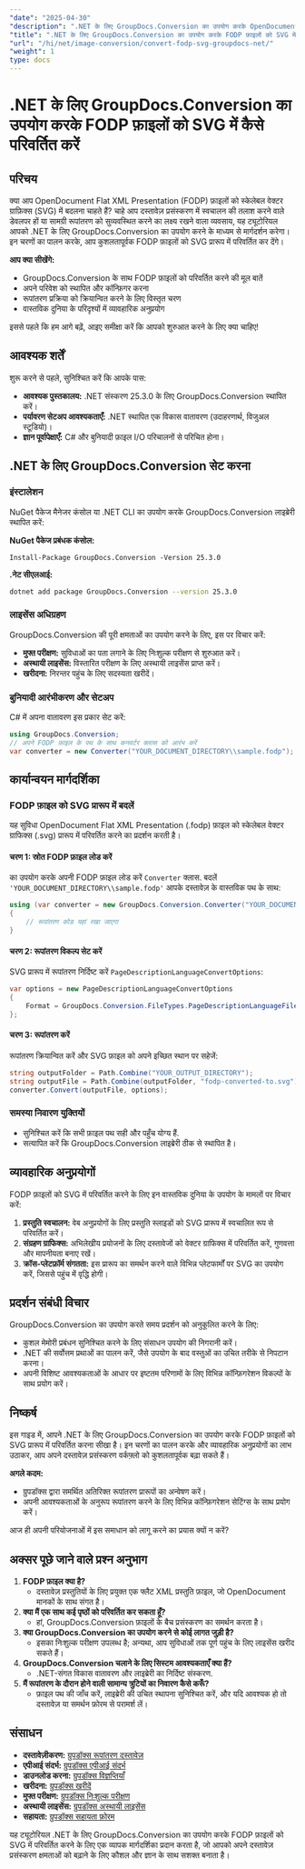 ```yaml
---
"date": "2025-04-30"
"description": ".NET के लिए GroupDocs.Conversion का उपयोग करके OpenDocument Flat XML Presentation (FODP) फ़ाइलों को स्केलेबल वेक्टर ग्राफ़िक्स (SVG) में सहजता से कनवर्ट करना सीखें। इस चरण-दर-चरण मार्गदर्शिका का पालन करें।"
"title": ".NET के लिए GroupDocs.Conversion का उपयोग करके FODP फ़ाइलों को SVG में कैसे परिवर्तित करें"
"url": "/hi/net/image-conversion/convert-fodp-svg-groupdocs-net/"
"weight": 1
type: docs
---
```

# .NET के लिए GroupDocs.Conversion का उपयोग करके FODP फ़ाइलों को SVG में कैसे परिवर्तित करें

## परिचय

क्या आप OpenDocument Flat XML Presentation (FODP) फ़ाइलों को स्केलेबल वेक्टर ग्राफ़िक्स (SVG) में बदलना चाहते हैं? चाहे आप दस्तावेज़ प्रसंस्करण में स्वचालन की तलाश करने वाले डेवलपर हों या सामग्री रूपांतरण को सुव्यवस्थित करने का लक्ष्य रखने वाला व्यवसाय, यह ट्यूटोरियल आपको .NET के लिए GroupDocs.Conversion का उपयोग करने के माध्यम से मार्गदर्शन करेगा। इन चरणों का पालन करके, आप कुशलतापूर्वक FODP फ़ाइलों को SVG प्रारूप में परिवर्तित कर देंगे।

**आप क्या सीखेंगे:**
- GroupDocs.Conversion के साथ FODP फ़ाइलों को परिवर्तित करने की मूल बातें
- अपने परिवेश को स्थापित और कॉन्फ़िगर करना
- रूपांतरण प्रक्रिया को क्रियान्वित करने के लिए विस्तृत चरण
- वास्तविक दुनिया के परिदृश्यों में व्यावहारिक अनुप्रयोग

इससे पहले कि हम आगे बढ़ें, आइए समीक्षा करें कि आपको शुरुआत करने के लिए क्या चाहिए!

## आवश्यक शर्तें

शुरू करने से पहले, सुनिश्चित करें कि आपके पास:
- **आवश्यक पुस्तकालय:** .NET संस्करण 25.3.0 के लिए GroupDocs.Conversion स्थापित करें।
- **पर्यावरण सेटअप आवश्यकताएँ:** .NET स्थापित एक विकास वातावरण (उदाहरणार्थ, विजुअल स्टूडियो)।
- **ज्ञान पूर्वापेक्षाएँ:** C# और बुनियादी फ़ाइल I/O परिचालनों से परिचित होना।

## .NET के लिए GroupDocs.Conversion सेट करना

### इंस्टालेशन

NuGet पैकेज मैनेजर कंसोल या .NET CLI का उपयोग करके GroupDocs.Conversion लाइब्रेरी स्थापित करें:

**NuGet पैकेज प्रबंधक कंसोल:**
```shell
Install-Package GroupDocs.Conversion -Version 25.3.0
```

**.नेट सीएलआई:**
```bash
dotnet add package GroupDocs.Conversion --version 25.3.0
```

### लाइसेंस अधिग्रहण

GroupDocs.Conversion की पूरी क्षमताओं का उपयोग करने के लिए, इस पर विचार करें:
- **मुफ्त परीक्षण:** सुविधाओं का पता लगाने के लिए निःशुल्क परीक्षण से शुरुआत करें।
- **अस्थायी लाइसेंस:** विस्तारित परीक्षण के लिए अस्थायी लाइसेंस प्राप्त करें।
- **खरीदना:** निरन्तर पहुंच के लिए सदस्यता खरीदें।

### बुनियादी आरंभीकरण और सेटअप

C# में अपना वातावरण इस प्रकार सेट करें:
```csharp
using GroupDocs.Conversion;
// अपने FODP फ़ाइल के पथ के साथ कनवर्टर क्लास को आरंभ करें
var converter = new Converter("YOUR_DOCUMENT_DIRECTORY\\sample.fodp");
```

## कार्यान्वयन मार्गदर्शिका

### FODP फ़ाइल को SVG प्रारूप में बदलें

यह सुविधा OpenDocument Flat XML Presentation (.fodp) फ़ाइल को स्केलेबल वेक्टर ग्राफिक्स (.svg) प्रारूप में परिवर्तित करने का प्रदर्शन करती है।

#### चरण 1: स्रोत FODP फ़ाइल लोड करें

का उपयोग करके अपनी FODP फ़ाइल लोड करें `Converter` क्लास. बदलें `'YOUR_DOCUMENT_DIRECTORY\\sample.fodp'` आपके दस्तावेज़ के वास्तविक पथ के साथ:
```csharp
using (var converter = new GroupDocs.Conversion.Converter("YOUR_DOCUMENT_DIRECTORY\\sample.fodp"))
{
    // रूपांतरण कोड यहां रखा जाएगा
}
```

#### चरण 2: रूपांतरण विकल्प सेट करें

SVG प्रारूप में रूपांतरण निर्दिष्ट करें `PageDescriptionLanguageConvertOptions`:
```csharp
var options = new PageDescriptionLanguageConvertOptions 
{
    Format = GroupDocs.Conversion.FileTypes.PageDescriptionLanguageFileType.Svg
};
```

#### चरण 3: रूपांतरण करें

रूपांतरण क्रियान्वित करें और SVG फ़ाइल को अपने इच्छित स्थान पर सहेजें:
```csharp
string outputFolder = Path.Combine("YOUR_OUTPUT_DIRECTORY");
string outputFile = Path.Combine(outputFolder, "fodp-converted-to.svg");
converter.Convert(outputFile, options);
```

### समस्या निवारण युक्तियों

- सुनिश्चित करें कि सभी फ़ाइल पथ सही और पहुँच योग्य हैं.
- सत्यापित करें कि GroupDocs.Conversion लाइब्रेरी ठीक से स्थापित है।

## व्यावहारिक अनुप्रयोगों

FODP फ़ाइलों को SVG में परिवर्तित करने के लिए इन वास्तविक दुनिया के उपयोग के मामलों पर विचार करें:
1. **प्रस्तुति स्वचालन:** वेब अनुप्रयोगों के लिए प्रस्तुति स्लाइडों को SVG प्रारूप में स्वचालित रूप से परिवर्तित करें।
2. **संग्रहण ग्राफिक्स:** अभिलेखीय प्रयोजनों के लिए दस्तावेजों को वेक्टर ग्राफिक्स में परिवर्तित करें, गुणवत्ता और मापनीयता बनाए रखें।
3. **क्रॉस-प्लेटफ़ॉर्म संगतता:** इस प्रारूप का समर्थन करने वाले विभिन्न प्लेटफार्मों पर SVG का उपयोग करें, जिससे पहुंच में वृद्धि होगी।

## प्रदर्शन संबंधी विचार

GroupDocs.Conversion का उपयोग करते समय प्रदर्शन को अनुकूलित करने के लिए:
- कुशल मेमोरी प्रबंधन सुनिश्चित करने के लिए संसाधन उपयोग की निगरानी करें।
- .NET की सर्वोत्तम प्रथाओं का पालन करें, जैसे उपयोग के बाद वस्तुओं का उचित तरीके से निपटान करना।
- अपनी विशिष्ट आवश्यकताओं के आधार पर इष्टतम परिणामों के लिए विभिन्न कॉन्फ़िगरेशन विकल्पों के साथ प्रयोग करें।

## निष्कर्ष

इस गाइड में, आपने .NET के लिए GroupDocs.Conversion का उपयोग करके FODP फ़ाइलों को SVG प्रारूप में परिवर्तित करना सीखा है। इन चरणों का पालन करके और व्यावहारिक अनुप्रयोगों का लाभ उठाकर, आप अपने दस्तावेज़ प्रसंस्करण वर्कफ़्लो को कुशलतापूर्वक बढ़ा सकते हैं।

**अगले कदम:**
- ग्रुपडॉक्स द्वारा समर्थित अतिरिक्त रूपांतरण प्रारूपों का अन्वेषण करें।
- अपनी आवश्यकताओं के अनुरूप रूपांतरण करने के लिए विभिन्न कॉन्फ़िगरेशन सेटिंग्स के साथ प्रयोग करें।

आज ही अपनी परियोजनाओं में इस समाधान को लागू करने का प्रयास क्यों न करें?

## अक्सर पूछे जाने वाले प्रश्न अनुभाग

1. **FODP फ़ाइल क्या है?**
   - दस्तावेज़ प्रस्तुतियों के लिए प्रयुक्त एक फ्लैट XML प्रस्तुति फ़ाइल, जो OpenDocument मानकों के साथ संगत है।
2. **क्या मैं एक साथ कई पृष्ठों को परिवर्तित कर सकता हूँ?**
   - हां, GroupDocs.Conversion फ़ाइलों के बैच प्रसंस्करण का समर्थन करता है।
3. **क्या GroupDocs.Conversion का उपयोग करने से कोई लागत जुड़ी है?**
   - इसका निःशुल्क परीक्षण उपलब्ध है; अन्यथा, आप सुविधाओं तक पूर्ण पहुंच के लिए लाइसेंस खरीद सकते हैं।
4. **GroupDocs.Conversion चलाने के लिए सिस्टम आवश्यकताएँ क्या हैं?**
   - .NET-संगत विकास वातावरण और लाइब्रेरी का निर्दिष्ट संस्करण.
5. **मैं रूपांतरण के दौरान होने वाली सामान्य त्रुटियों का निवारण कैसे करूँ?**
   - फ़ाइल पथ की जाँच करें, लाइब्रेरी की उचित स्थापना सुनिश्चित करें, और यदि आवश्यक हो तो दस्तावेज़ या समर्थन फ़ोरम से परामर्श लें।

## संसाधन
- **दस्तावेज़ीकरण:** [ग्रुपडॉक्स रूपांतरण दस्तावेज़](https://docs.groupdocs.com/conversion/net/)
- **एपीआई संदर्भ:** [ग्रुपडॉक्स एपीआई संदर्भ](https://reference.groupdocs.com/conversion/net/)
- **डाउनलोड करना:** [ग्रुपडॉक्स विज्ञप्तियाँ](https://releases.groupdocs.com/conversion/net/)
- **खरीदना:** [ग्रुपडॉक्स खरीदें](https://purchase.groupdocs.com/buy)
- **मुफ्त परीक्षण:** [ग्रुपडॉक्स निःशुल्क परीक्षण](https://releases.groupdocs.com/conversion/net/)
- **अस्थायी लाइसेंस:** [ग्रुपडॉक्स अस्थायी लाइसेंस](https://purchase.groupdocs.com/temporary-license/)
- **सहायता:** [ग्रुपडॉक्स सहायता फ़ोरम](https://forum.groupdocs.com/c/conversion/10)

यह ट्यूटोरियल .NET के लिए GroupDocs.Conversion का उपयोग करके FODP फ़ाइलों को SVG में परिवर्तित करने के लिए एक व्यापक मार्गदर्शिका प्रदान करता है, जो आपको अपने दस्तावेज़ प्रसंस्करण क्षमताओं को बढ़ाने के लिए कौशल और ज्ञान के साथ सशक्त बनाता है।